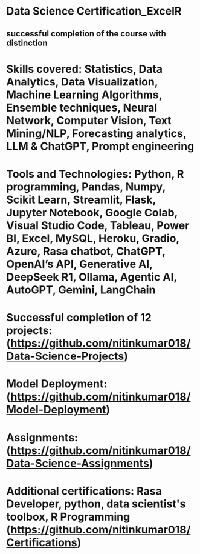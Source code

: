 # Data Science Certification_ExcelR
## successful completion of the course with distinction
# Skills covered: Statistics, Data Analytics, Data Visualization, Machine Learning Algorithms, Ensemble techniques, Neural Network, Computer Vision, Text Mining/NLP, Forecasting analytics, LLM & ChatGPT, Prompt engineering
# Tools and Technologies: Python, R programming, Pandas, Numpy, Scikit Learn, Streamlit, Flask, Jupyter Notebook, Google Colab, Visual Studio Code, Tableau, Power BI, Excel, MySQL, Heroku, Gradio, Azure, Rasa chatbot, ChatGPT, OpenAI’s API, Generative AI, DeepSeek R1, Ollama, Agentic AI, AutoGPT, Gemini, LangChain
# Successful completion of 12 projects: (https://github.com/nitinkumar018/Data-Science-Projects)
# Model Deployment: (https://github.com/nitinkumar018/Model-Deployment)
# Assignments: (https://github.com/nitinkumar018/Data-Science-Assignments)

# Additional certifications: Rasa Developer, python, data scientist's toolbox, R Programming (https://github.com/nitinkumar018/Certifications)
